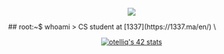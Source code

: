 </p>
<p align="center">  
<img src ="https://user-images.githubusercontent.com/74038190/212284136-03988914-d899-44b4-b1d9-4eeccf656e44.gif">
</p>
## root:~$ whoami
>  CS student at [1337](https://1337.ma/en/) \

<p align="center">
<a href="https://github.com/oakoudad/badge42"><img src="https://badge.mediaplus.ma/greenbinary/otelliq" alt="otelliq's 42 stats" /></a>
</p>

